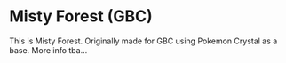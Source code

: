 # Misty Forest (GBC)
This is Misty Forest. Originally made for GBC using Pokemon Crystal as a base.
More info tba...

